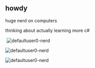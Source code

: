## howdy

huge nerd on computers

thinking about actually learning more c#

<p>&nbsp;<img align="center" src="https://github-readme-stats.vercel.app/api?username=defaultuser0-nerd&show_icons=true&locale=en" alt="defaultuser0-nerd" /></p>

<p><img align="center" src="https://github-readme-streak-stats.herokuapp.com/?user=defaultuser0-nerd&" alt="defaultuser0-nerd" /></p>

<p><img align="left" src="https://github-readme-stats.vercel.app/api/top-langs?username=defaultuser0-nerd&show_icons=true&locale=en" alt="defaultuser0-nerd" /></p>

